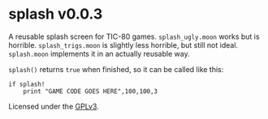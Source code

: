 # splash v0.0.3

A reusable splash screen for TIC-80 games.  `splash_ugly.moon` works
but is horrible. `splash_trigs.moon` is slightly less horrible, but
still not ideal.  `splash.moon` implements it in an actually reusable
way.

`splash()` returns `true` when finished, so it can be called like
this:

    if splash!
    	print "GAME CODE GOES HERE",100,100,3

Licensed under the [GPLv3](https://www.gnu.org/licenses/gpl-3.0.md).
